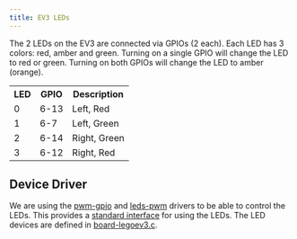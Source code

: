 ```yaml
---
title: EV3 LEDs
---
```


The 2 LEDs on the EV3 are connected via GPIOs (2 each). Each LED has 3 colors: red, amber and green. Turning on a single GPIO will change the LED to red or green. Turning on both GPIOs will change the LED to amber (orange).

<table class="table table-striped table-bordered">
    <tr>
        <th>LED</th>
        <th>GPIO</th>
        <th>Description</th>
    </tr>
    <tr>
        <td>0</td>
        <td>6-13</td>
        <td>Left, Red</td>
    </tr>
    <tr>
        <td>1</td>
        <td>6-7</td>
        <td>Left, Green</td>
    </tr>
    <tr>
        <td>2</td>
        <td>6-14</td>
        <td>Right, Green</td>
    </tr>
    <tr>
        <td>3</td>
        <td>6-12</td>
        <td>Right, Red</td>
    </tr>
</table>

## Device Driver

We are using the [pwm-gpio] and [leds-pwm] drivers to be able to control the LEDs. This provides a [standard interface] for using the LEDs. The LED devices are defined in [board-legoev3.c].

[pwm-gpio]: https://github.com/ev3dev/ev3dev-kernel/blob/ev3dev-jessie/drivers/pwm/pwm-gpio.c
[leds-pwm]: https://github.com/ev3dev/ev3dev-kernel/blob/ev3dev-jessie/drivers/leds/leds-pwm.c
[standard interface]: https://www.kernel.org/doc/Documentation/leds/leds-class.txt
[board-legoev3.c]: https://github.com/ev3dev/ev3dev-kernel/blob/ev3dev-jessie/arch/arm/mach-davinci/board-legoev3.c